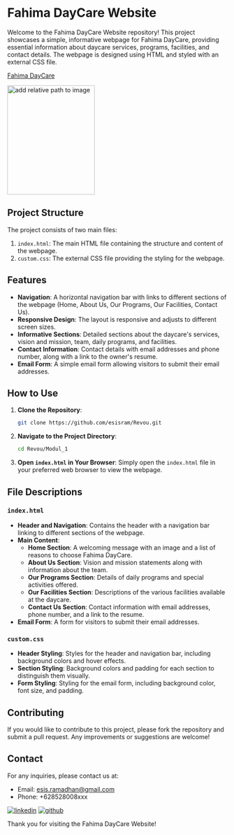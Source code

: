 # Fahima DayCare Website

Welcome to the Fahima DayCare Website repository! This project showcases a simple, informative webpage for Fahima DayCare, providing essential information about daycare services, programs, facilities, and contact details. The webpage is designed using HTML and styled with an external CSS file.

[Fahima DayCare](https://www.github.com/esisram)

<img src="/Users/esisramadhan/repository/Revou/Modul_1/picture/profile_picture.jpg" alt="add relative path to image" 
width="200" height='250'/>

## Project Structure

The project consists of two main files:

1. `index.html`: The main HTML file containing the structure and content of the webpage.
2. `custom.css`: The external CSS file providing the styling for the webpage.

## Features

- **Navigation**: A horizontal navigation bar with links to different sections of the webpage (Home, About Us, Our Programs, Our Facilities, Contact Us).
- **Responsive Design**: The layout is responsive and adjusts to different screen sizes.
- **Informative Sections**: Detailed sections about the daycare's services, vision and mission, team, daily programs, and facilities.
- **Contact Information**: Contact details with email addresses and phone number, along with a link to the owner's resume.
- **Email Form**: A simple email form allowing visitors to submit their email addresses.

## How to Use

1. **Clone the Repository**:
   ```sh
   git clone https://github.com/esisram/Revou.git
   ```
2. **Navigate to the Project Directory**:
   ```sh
   cd Revou/Modul_1
   ```
3. **Open `index.html` in Your Browser**:
   Simply open the `index.html` file in your preferred web browser to view the webpage.

## File Descriptions

### `index.html`

- **Header and Navigation**: Contains the header with a navigation bar linking to different sections of the webpage.
- **Main Content**:
  - **Home Section**: A welcoming message with an image and a list of reasons to choose Fahima DayCare.
  - **About Us Section**: Vision and mission statements along with information about the team.
  - **Our Programs Section**: Details of daily programs and special activities offered.
  - **Our Facilities Section**: Descriptions of the various facilities available at the daycare.
  - **Contact Us Section**: Contact information with email addresses, phone number, and a link to the resume.
- **Email Form**: A form for visitors to submit their email addresses.

### `custom.css`

- **Header Styling**: Styles for the header and navigation bar, including background colors and hover effects.
- **Section Styling**: Background colors and padding for each section to distinguish them visually.
- **Form Styling**: Styling for the email form, including background color, font size, and padding.

## Contributing

If you would like to contribute to this project, please fork the repository and submit a pull request. Any improvements or suggestions are welcome!

## Contact

For any inquiries, please contact us at:

- Email: [esis.ramadhan@gmail.com](mailto:esis.ramadhan@gmail.com)
- Phone: +628528008xxx

[![linkedin](https://img.shields.io/badge/linkedin-0A66C2?style=for-the-badge&logo=linkedin&logoColor=white)](https://www.linkedin.com/in/esisramadhan/)
<a href="https://www.github.com/esisram" target="_blank">
<img src="https://img.shields.io/badge/github-181717?style=for-the-badge&logo=github&logoColor=white" alt="github">
</a>

Thank you for visiting the Fahima DayCare Website!
